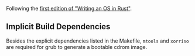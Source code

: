 Following the [first edition of "Writing an OS in Rust"](https://os.phil-opp.com/first-edition/).

## Implicit Build Dependencies

Besides the explicit dependencies listed in the Makefile, `mtools` and `xorriso` are required for grub to generate a bootable cdrom image.
